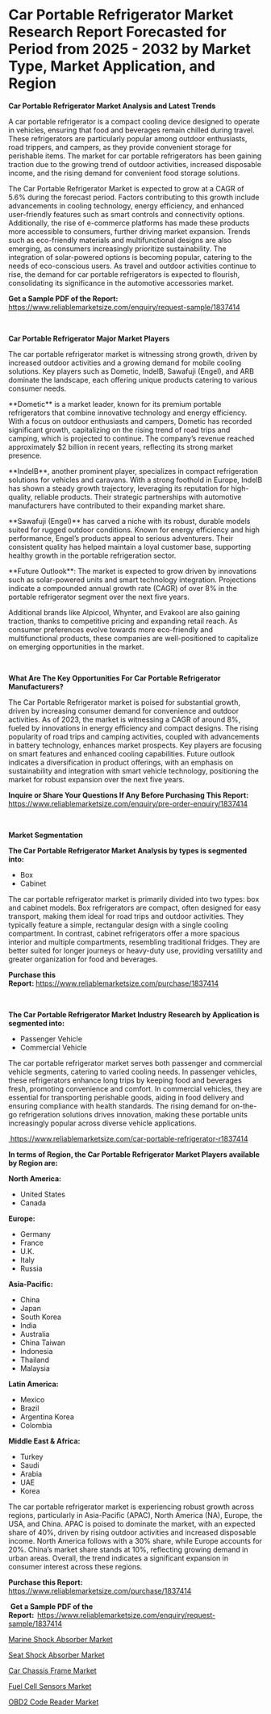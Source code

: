 <p><h1>Car Portable Refrigerator Market Research Report Forecasted for Period from 2025 -  2032 by Market Type, Market Application, and Region</h1></p><p><strong>Car Portable Refrigerator Market Analysis and Latest Trends</strong></p>
<p><p>A car portable refrigerator is a compact cooling device designed to operate in vehicles, ensuring that food and beverages remain chilled during travel. These refrigerators are particularly popular among outdoor enthusiasts, road trippers, and campers, as they provide convenient storage for perishable items. The market for car portable refrigerators has been gaining traction due to the growing trend of outdoor activities, increased disposable income, and the rising demand for convenient food storage solutions.</p><p>The Car Portable Refrigerator Market is expected to grow at a CAGR of 5.6% during the forecast period. Factors contributing to this growth include advancements in cooling technology, energy efficiency, and enhanced user-friendly features such as smart controls and connectivity options. Additionally, the rise of e-commerce platforms has made these products more accessible to consumers, further driving market expansion. Trends such as eco-friendly materials and multifunctional designs are also emerging, as consumers increasingly prioritize sustainability. The integration of solar-powered options is becoming popular, catering to the needs of eco-conscious users. As travel and outdoor activities continue to rise, the demand for car portable refrigerators is expected to flourish, consolidating its significance in the automotive accessories market.</p></p>
<p><strong>Get a Sample PDF of the Report:&nbsp;</strong> <a href="https://www.reliablemarketsize.com/enquiry/request-sample/1837414?utm_campaign=1143&utm_medium=2&utm_source=Github&utm_content=ia&utm_term=30032025&utm_id=car-portable-refrigerator">https://www.reliablemarketsize.com/enquiry/request-sample/1837414</a></p>
<p>&nbsp;</p>
<p><strong>Car Portable Refrigerator Major Market Players</strong></p>
<p><p>The car portable refrigerator market is witnessing strong growth, driven by increased outdoor activities and a growing demand for mobile cooling solutions. Key players such as Dometic, IndelB, Sawafuji (Engel), and ARB dominate the landscape, each offering unique products catering to various consumer needs.</p><p>**Dometic** is a market leader, known for its premium portable refrigerators that combine innovative technology and energy efficiency. With a focus on outdoor enthusiasts and campers, Dometic has recorded significant growth, capitalizing on the rising trend of road trips and camping, which is projected to continue. The company’s revenue reached approximately $2 billion in recent years, reflecting its strong market presence.</p><p>**IndelB**, another prominent player, specializes in compact refrigeration solutions for vehicles and caravans. With a strong foothold in Europe, IndelB has shown a steady growth trajectory, leveraging its reputation for high-quality, reliable products. Their strategic partnerships with automotive manufacturers have contributed to their expanding market share.</p><p>**Sawafuji (Engel)** has carved a niche with its robust, durable models suited for rugged outdoor conditions. Known for energy efficiency and high performance, Engel’s products appeal to serious adventurers. Their consistent quality has helped maintain a loyal customer base, supporting healthy growth in the portable refrigeration sector.</p><p>**Future Outlook**: The market is expected to grow driven by innovations such as solar-powered units and smart technology integration. Projections indicate a compounded annual growth rate (CAGR) of over 8% in the portable refrigerator segment over the next five years.</p><p>Additional brands like Alpicool, Whynter, and Evakool are also gaining traction, thanks to competitive pricing and expanding retail reach. As consumer preferences evolve towards more eco-friendly and multifunctional products, these companies are well-positioned to capitalize on emerging opportunities in the market.</p></p>
<p>&nbsp;</p>
<p><strong>What Are The Key Opportunities For Car Portable Refrigerator Manufacturers?</strong></p>
<p><p>The Car Portable Refrigerator market is poised for substantial growth, driven by increasing consumer demand for convenience and outdoor activities. As of 2023, the market is witnessing a CAGR of around 8%, fueled by innovations in energy efficiency and compact designs. The rising popularity of road trips and camping activities, coupled with advancements in battery technology, enhances market prospects. Key players are focusing on smart features and enhanced cooling capabilities. Future outlook indicates a diversification in product offerings, with an emphasis on sustainability and integration with smart vehicle technology, positioning the market for robust expansion over the next five years.</p></p>
<p><strong>Inquire or Share Your Questions If Any Before Purchasing This Report:</strong> <a href="https://www.reliablemarketsize.com/enquiry/pre-order-enquiry/1837414?utm_campaign=1143&utm_medium=2&utm_source=Github&utm_content=ia&utm_term=30032025&utm_id=car-portable-refrigerator">https://www.reliablemarketsize.com/enquiry/pre-order-enquiry/1837414</a></p>
<p>&nbsp;</p>
<p><strong>Market Segmentation</strong></p>
<p><strong>The Car Portable Refrigerator Market Analysis by types is segmented into:</strong></p>
<p><ul><li>Box</li><li>Cabinet</li></ul></p>
<p><p>The car portable refrigerator market is primarily divided into two types: box and cabinet models. Box refrigerators are compact, often designed for easy transport, making them ideal for road trips and outdoor activities. They typically feature a simple, rectangular design with a single cooling compartment. In contrast, cabinet refrigerators offer a more spacious interior and multiple compartments, resembling traditional fridges. They are better suited for longer journeys or heavy-duty use, providing versatility and greater organization for food and beverages.</p></p>
<p><strong>Purchase this Report:&nbsp;</strong><a href="https://www.reliablemarketsize.com/purchase/1837414?utm_campaign=1143&utm_medium=2&utm_source=Github&utm_content=ia&utm_term=30032025&utm_id=car-portable-refrigerator">https://www.reliablemarketsize.com/purchase/1837414</a></p>
<p>&nbsp;</p>
<p><strong>The Car Portable Refrigerator Market Industry Research by Application is segmented into:</strong></p>
<p><ul><li>Passenger Vehicle</li><li>Commercial Vehicle</li></ul></p>
<p><p>The car portable refrigerator market serves both passenger and commercial vehicle segments, catering to varied cooling needs. In passenger vehicles, these refrigerators enhance long trips by keeping food and beverages fresh, promoting convenience and comfort. In commercial vehicles, they are essential for transporting perishable goods, aiding in food delivery and ensuring compliance with health standards. The rising demand for on-the-go refrigeration solutions drives innovation, making these portable units increasingly popular across diverse vehicle applications.</p></p>
<p><a href="https://www.reliablemarketsize.com/car-portable-refrigerator-r1837414?utm_campaign=1143&utm_medium=2&utm_source=Github&utm_content=ia&utm_term=30032025&utm_id=car-portable-refrigerator">&nbsp;https://www.reliablemarketsize.com/car-portable-refrigerator-r1837414</a></p>
<p><strong>In terms of Region, the Car Portable Refrigerator Market Players available by Region are:</strong></p>
<p>
    <p> <strong> North America: </strong>
        <ul>
            <li>United States</li>
            <li>Canada</li>
        </ul>
        </p> 
    <p> <strong> Europe: </strong>
        <ul>
            <li>Germany</li>
            <li>France</li>
            <li>U.K.</li>
            <li>Italy</li>
            <li>Russia</li>
        </ul>
        </p> 
    <p> <strong> Asia-Pacific: </strong>
        <ul>
            <li>China</li>
            <li>Japan</li>
            <li>South Korea</li>
            <li>India</li>
            <li>Australia</li>
            <li>China Taiwan</li>
            <li>Indonesia</li>
            <li>Thailand</li>
            <li>Malaysia</li>
        </ul>
        </p> 
    <p> <strong> Latin America: </strong>
        <ul>
            <li>Mexico</li>
            <li>Brazil</li>
            <li>Argentina Korea</li>
            <li>Colombia</li>
        </ul>
        </p> 
    <p> <strong> Middle East & Africa: </strong>
        <ul>
            <li>Turkey</li>
            <li>Saudi</li>
            <li>Arabia</li>
            <li>UAE</li>
            <li>Korea</li>
        </ul>
    </p>
    </p>
<p><p>The car portable refrigerator market is experiencing robust growth across regions, particularly in Asia-Pacific (APAC), North America (NA), Europe, the USA, and China. APAC is poised to dominate the market, with an expected share of 40%, driven by rising outdoor activities and increased disposable income. North America follows with a 30% share, while Europe accounts for 20%. China’s market share stands at 10%, reflecting growing demand in urban areas. Overall, the trend indicates a significant expansion in consumer interest across these regions.</p></p>
<p><strong>Purchase this Report: </strong><a href="https://www.reliablemarketsize.com/purchase/1837414?utm_campaign=1143&utm_medium=2&utm_source=Github&utm_content=ia&utm_term=30032025&utm_id=car-portable-refrigerator">https://www.reliablemarketsize.com/purchase/1837414</a></p>
<p>&nbsp;<strong>Get a Sample PDF of the Report:&nbsp;&nbsp;</strong><a href="https://www.reliablemarketsize.com/enquiry/request-sample/1837414?utm_campaign=1143&utm_medium=2&utm_source=Github&utm_content=ia&utm_term=30032025&utm_id=car-portable-refrigerator">https://www.reliablemarketsize.com/enquiry/request-sample/1837414</a></p>
<p><strong></strong></p>
<p><p><a href="https://github.com/kaidaloeckf7/Market-Research-Report-List-1/blob/main/marine-shock-absorber-market.md?utm_campaign=1143&utm_medium=2&utm_source=Github&utm_content=ia&utm_term=30032025&utm_id=car-portable-refrigerator">Marine Shock Absorber Market</a></p><p><a href="https://github.com/theyasnare5w/Market-Research-Report-List-1/blob/main/seat-shock-absorber-market.md?utm_campaign=1143&utm_medium=2&utm_source=Github&utm_content=ia&utm_term=30032025&utm_id=car-portable-refrigerator">Seat Shock Absorber Market</a></p><p><a href="https://github.com/nacarnzina/Market-Research-Report-List-1/blob/main/car-chassis-frame-market.md?utm_campaign=1143&utm_medium=2&utm_source=Github&utm_content=ia&utm_term=30032025&utm_id=car-portable-refrigerator">Car Chassis Frame Market</a></p><p><a href="https://github.com/giulyankela/Market-Research-Report-List-1/blob/main/fuel-cell-sensors-market.md?utm_campaign=1143&utm_medium=2&utm_source=Github&utm_content=ia&utm_term=30032025&utm_id=car-portable-refrigerator">Fuel Cell Sensors Market</a></p><p><a href="https://github.com/aaryaheron0c/Market-Research-Report-List-1/blob/main/obd2-code-reader-market.md?utm_campaign=1143&utm_medium=2&utm_source=Github&utm_content=ia&utm_term=30032025&utm_id=car-portable-refrigerator">OBD2 Code Reader Market</a></p></p>